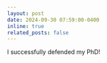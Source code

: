 ```yaml
---
layout: post
date: 2024-09-30 07:59:00-0400
inline: true
related_posts: false
---
```

I successfully defended my PhD!